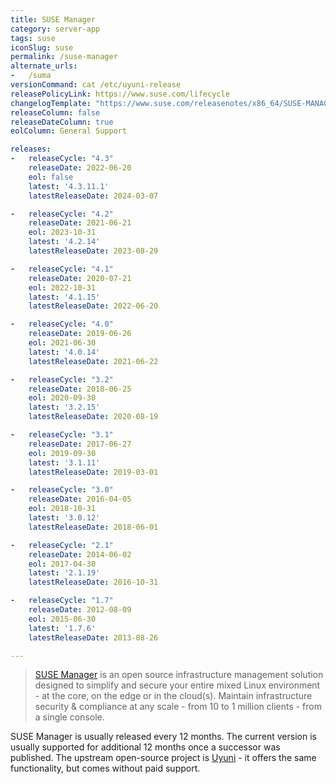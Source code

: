 ```yaml
---
title: SUSE Manager
category: server-app
tags: suse
iconSlug: suse
permalink: /suse-manager
alternate_urls:
-   /suma
versionCommand: cat /etc/uyuni-release
releasePolicyLink: https://www.suse.com/lifecycle
changelogTemplate: "https://www.suse.com/releasenotes/x86_64/SUSE-MANAGER/{{'__RELEASE_CYCLE__'}}/"
releaseColumn: false
releaseDateColumn: true
eolColumn: General Support

releases:
-   releaseCycle: "4.3"
    releaseDate: 2022-06-20
    eol: false
    latest: '4.3.11.1'
    latestReleaseDate: 2024-03-07

-   releaseCycle: "4.2"
    releaseDate: 2021-06-21
    eol: 2023-10-31
    latest: '4.2.14'
    latestReleaseDate: 2023-08-29

-   releaseCycle: "4.1"
    releaseDate: 2020-07-21
    eol: 2022-10-31
    latest: '4.1.15'
    latestReleaseDate: 2022-06-20

-   releaseCycle: "4.0"
    releaseDate: 2019-06-26
    eol: 2021-06-30
    latest: '4.0.14'
    latestReleaseDate: 2021-06-22

-   releaseCycle: "3.2"
    releaseDate: 2018-06-25
    eol: 2020-09-30
    latest: '3.2.15'
    latestReleaseDate: 2020-08-19

-   releaseCycle: "3.1"
    releaseDate: 2017-06-27
    eol: 2019-09-30
    latest: '3.1.11'
    latestReleaseDate: 2019-03-01

-   releaseCycle: "3.0"
    releaseDate: 2016-04-05
    eol: 2018-10-31
    latest: '3.0.12'
    latestReleaseDate: 2018-06-01

-   releaseCycle: "2.1"
    releaseDate: 2014-06-02
    eol: 2017-04-30
    latest: '2.1.19'
    latestReleaseDate: 2016-10-31

-   releaseCycle: "1.7"
    releaseDate: 2012-08-09
    eol: 2015-06-30
    latest: '1.7.6'
    latestReleaseDate: 2013-08-26

---
```


> [SUSE Manager](https://www.suse.com/products/suse-manager/) is an open source infrastructure management solution designed to simplify and secure your entire mixed Linux environment - at the core, on the edge or in the cloud(s). Maintain infrastructure security & compliance at any scale - from 10 to 1 million clients - from a single console.

SUSE Manager is usually released every 12 months. The current version is usually supported for additional 12 months once a successor was published. The upstream open-source project is [Uyuni](https://uyuni-project.org) - it offers the same functionality, but comes without paid support.
